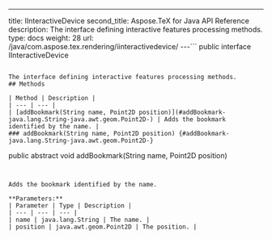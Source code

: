 ---
title: IInteractiveDevice
second_title: Aspose.TeX for Java API Reference
description: The interface defining interactive features processing methods.
type: docs
weight: 28
url: /java/com.aspose.tex.rendering/iinteractivedevice/
---```
public interface IInteractiveDevice
```

The interface defining interactive features processing methods.
## Methods

| Method | Description |
| --- | --- |
| [addBookmark(String name, Point2D position)](#addBookmark-java.lang.String-java.awt.geom.Point2D-) | Adds the bookmark identified by the name. |
### addBookmark(String name, Point2D position) {#addBookmark-java.lang.String-java.awt.geom.Point2D-}
```
public abstract void addBookmark(String name, Point2D position)
```


Adds the bookmark identified by the name.

**Parameters:**
| Parameter | Type | Description |
| --- | --- | --- |
| name | java.lang.String | The name. |
| position | java.awt.geom.Point2D | The position. |

